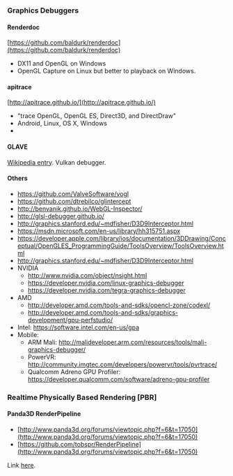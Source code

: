 ### Graphics Debuggers

#### Renderdoc
[https://github.com/baldurk/renderdoc](https://github.com/baldurk/renderdoc)

* DX11 and OpenGL on Windows
* OpenGL Capture on Linux but better to playback on Windows.

#### apitrace
[http://apitrace.github.io/](http://apitrace.github.io/)

* "trace OpenGL, OpenGL ES, Direct3D, and DirectDraw"
* Android, Linux, OS X, Windows
* 
#### GLAVE
[Wikipedia entry](https://en.wikipedia.org/wiki/GLAVE_(software)).
Vulkan debugger.

#### Others

* https://github.com/ValveSoftware/vogl
* https://github.com/dtrebilco/glintercept
* http://benvanik.github.io/WebGL-Inspector/
* http://glsl-debugger.github.io/
* http://graphics.stanford.edu/~mdfisher/D3D9Interceptor.html
* https://msdn.microsoft.com/en-us/library/hh315751.aspx
* https://developer.apple.com/library/ios/documentation/3DDrawing/Conceptual/OpenGLES_ProgrammingGuide/ToolsOverview/ToolsOverview.html
* http://graphics.stanford.edu/~mdfisher/D3D9Interceptor.html
* NVIDIA
    * http://www.nvidia.com/object/nsight.html
    * https://developer.nvidia.com/linux-graphics-debugger
    * https://developer.nvidia.com/tegra-graphics-debugger
* AMD
    * http://developer.amd.com/tools-and-sdks/opencl-zone/codexl/
    * http://developer.amd.com/tools-and-sdks/graphics-development/gpu-perfstudio/
* Intel: https://software.intel.com/en-us/gpa
* Mobile:
    * ARM Mali: http://malideveloper.arm.com/resources/tools/mali-graphics-debugger/
    * PowerVR: http://community.imgtec.com/developers/powervr/tools/pvrtrace/
    * Qualcomm Adreno GPU Profiler: https://developer.qualcomm.com/software/adreno-gpu-profiler

### Realtime Physically Based Rendering [PBR]

#### Panda3D RenderPipeline

* [http://www.panda3d.org/forums/viewtopic.php?f=6&t=17050](http://www.panda3d.org/forums/viewtopic.php?f=6&t=17050)
* [https://github.com/tobspr/RenderPipeline](http://www.panda3d.org/forums/viewtopic.php?f=6&t=17050)


Link [here](http://ahcox.com/graphics/graphics-resources).
